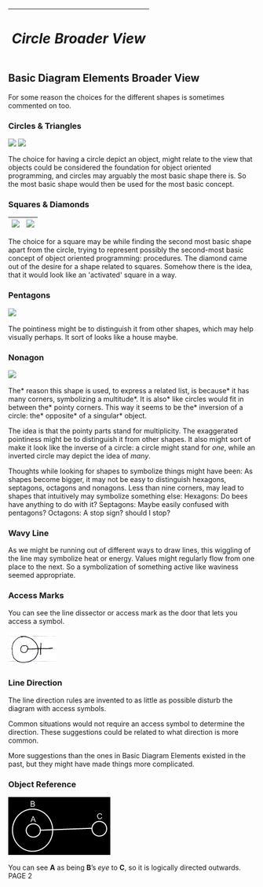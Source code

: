 ﻿|<h1>***Circle Broader View***</h1>|
| :- |
## **Basic Diagram Elements Broader View**
For some reason the choices for the different shapes is sometimes commented on too.
### **Circles & Triangles**
![](2.%20Basic%20Diagram%20Elements%20Broader%20View.001.png)  ![](2.%20Basic%20Diagram%20Elements%20Broader%20View.002.png)

The choice for having a circle depict an object, might relate to the view that objects could be considered the foundation for object oriented programming, and circles may arguably the most basic shape there is. So the most basic shape would then be used for the most basic concept.
### **Squares & Diamonds**

|![](2.%20Basic%20Diagram%20Elements%20Broader%20View.003.png)|![](2.%20Basic%20Diagram%20Elements%20Broader%20View.004.png)|
| :-: | :-: |

The choice for a square may be while finding the second most basic shape apart from the circle, trying to represent possibly the second-most basic concept of object oriented programming: procedures. The diamond came out of the desire for a shape related to squares. Somehow there is the idea, that it would look like an 'activated' square in a way.
### **Pentagons**
![](2.%20Basic%20Diagram%20Elements%20Broader%20View.005.png)

The pointiness might be to distinguish it from other shapes, which may help visually perhaps. It sort of looks like a house maybe.
### **Nonagon**
![](2.%20Basic%20Diagram%20Elements%20Broader%20View.006.png)

The\* reason this shape is used, to express a related list, is because\* it has many corners, symbolizing a multitude\*. It is also\* like circles would fit in between the\* pointy corners. This way it seems to be the\* inversion of a circle: the\* opposite\* of a singular\* object.

The idea is that the pointy parts stand for multiplicity. The exaggerated pointiness might be to distinguish it from other shapes. It also might sort of make it look like the inverse of a circle: a circle might stand for *one*, while an inverted circle may depict the idea of *many*.

Thoughts while looking for shapes to symbolize things might have been: As shapes become bigger, it may not be easy to distinguish hexagons, septagons, octagons and nonagons. Less than nine corners, may lead to shapes that intuitively may symbolize something else: Hexagons: Do bees have anything to do with it? Septagons: Maybe easily confused with pentagons? Octagons: A stop sign? should I stop?
### **Wavy Line**
As we might be running out of different ways to draw lines, this wiggling of the line may symbolize heat or energy. Values might regularly flow from one place to the next. So a symbolization of something active like waviness seemed appropriate.
### **Access Marks**
You can see the line dissector or access mark as the door that lets you access a symbol.

![](2.%20Basic%20Diagram%20Elements%20Broader%20View.007.png)
### **Line Direction**
The line direction rules are invented to as little as possible disturb the diagram with access symbols.

Common situations would not require an access symbol to determine the direction. These suggestions could be related to what direction is more common.

More suggestions than the ones in Basic Diagram Elements existed in the past, but they might have made things more complicated.
### **Object Reference**
![](2.%20Basic%20Diagram%20Elements%20Broader%20View.008.png)

You can see **A** as being **B**’s *eye* to **C**, so it is logically directed outwards.
PAGE  2

